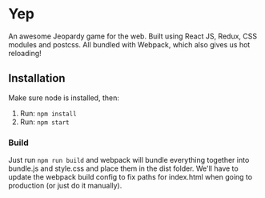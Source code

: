 # Yep
An awesome Jeopardy game for the web. Built using React JS, Redux, CSS modules
and postcss. All bundled with Webpack, which also gives us hot reloading!

## Installation
Make sure node is installed, then:
1. Run: `npm install`
2. Run: `npm start`

### Build
Just run `npm run build` and webpack will bundle everything together into
bundle.js and style.css and place them in the dist folder. We'll have to update
the webpack build config to fix paths for index.html when going to production
(or just do it manually).

